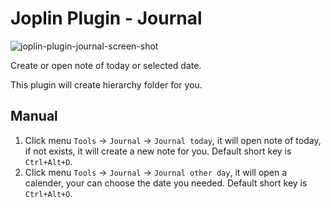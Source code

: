# Joplin Plugin - Journal
![joplin-plugin-journal-screen-shot](./joplin-plugin-jorunal.png)

Create or open note of today or selected date.

This plugin will create hierarchy folder for you.

## Manual
1. Click menu `Tools` -> `Journal` -> `Journal today`, it will open note of today, if not exists, it will create a new note for you. Default short key is `Ctrl+Alt+D`.
2. Click menu `Tools` -> `Journal` -> `Journal other day`, it will open a calender, your can choose the date you needed. Default short key is `Ctrl+Alt+O`.
